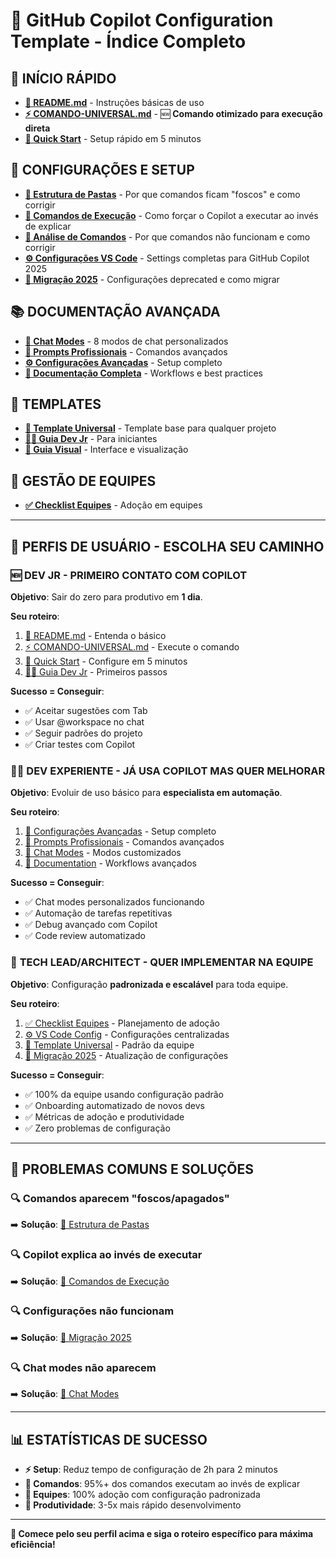 # 🎯 GitHub Copilot Configuration Template - Índice Completo

## 🚀 **INÍCIO RÁPIDO**

- **[📖 README.md](README.md)** - Instruções básicas de uso
- **[⚡ COMANDO-UNIVERSAL.md](COMANDO-UNIVERSAL.md)** - 🆕 **Comando otimizado para execução direta**
- **[🚀 Quick Start](quick-start.md)** - Setup rápido em 5 minutos

## 🔧 **CONFIGURAÇÕES E SETUP**

- **[📁 Estrutura de Pastas](estrutura-pastas.md)** - Por que comandos ficam "foscos" e como corrigir
- **[🎯 Comandos de Execução](comandos-execucao.md)** - Como forçar o Copilot a executar ao invés de explicar
- **[🧠 Análise de Comandos](analise-comandos.md)** - Por que comandos não funcionam e como corrigir
- **[⚙️ Configurações VS Code](vscode-config.md)** - Settings completas para GitHub Copilot 2025
- **[🔄 Migração 2025](MIGRAÇÃO-2025.md)** - Configurações deprecated e como migrar

## 📚 **DOCUMENTAÇÃO AVANÇADA**

- **[🤖 Chat Modes](copilot-chat-modes.md)** - 8 modos de chat personalizados
- **[📝 Prompts Profissionais](copilot-prompts.md)** - Comandos avançados
- **[⚙️ Configurações Avançadas](copilot-advanced-settings.md)** - Setup completo
- **[📖 Documentação Completa](documentation.md)** - Workflows e best practices

## 🎯 **TEMPLATES**

- **[📄 Template Universal](project-template.instructions.md)** - Template base para qualquer projeto
- **[👨‍💻 Guia Dev Jr](guia-dev-jr.md)** - Para iniciantes
- **[🎨 Guia Visual](guia-visual.md)** - Interface e visualização

## 👥 **GESTÃO DE EQUIPES**

- **[✅ Checklist Equipes](checklist-equipes.md)** - Adoção em equipes

---

## 🎯 **PERFIS DE USUÁRIO - ESCOLHA SEU CAMINHO**

### 🆕 **DEV JR - PRIMEIRO CONTATO COM COPILOT**

**Objetivo**: Sair do zero para produtivo em **1 dia**.

**Seu roteiro**:
1. [📖 README.md](README.md) - Entenda o básico
2. [⚡ COMANDO-UNIVERSAL.md](COMANDO-UNIVERSAL.md) - Execute o comando
3. [🚀 Quick Start](quick-start.md) - Configure em 5 minutos
4. [👨‍💻 Guia Dev Jr](guia-dev-jr.md) - Primeiros passos

**Sucesso = Conseguir**:
- ✅ Aceitar sugestões com Tab
- ✅ Usar @workspace no chat
- ✅ Seguir padrões do projeto
- ✅ Criar testes com Copilot

### 👨‍💻 **DEV EXPERIENTE - JÁ USA COPILOT MAS QUER MELHORAR**

**Objetivo**: Evoluir de uso básico para **especialista em automação**.

**Seu roteiro**:
1. [🤖 Configurações Avançadas](copilot-advanced-settings.md) - Setup completo
2. [📝 Prompts Profissionais](copilot-prompts.md) - Comandos avançados
3. [🤖 Chat Modes](copilot-chat-modes.md) - Modos customizados
4. [📖 Documentation](documentation.md) - Workflows avançados

**Sucesso = Conseguir**:
- ✅ Chat modes personalizados funcionando
- ✅ Automação de tarefas repetitivas
- ✅ Debug avançado com Copilot
- ✅ Code review automatizado

### 👥 **TECH LEAD/ARCHITECT - QUER IMPLEMENTAR NA EQUIPE**

**Objetivo**: Configuração **padronizada e escalável** para toda equipe.

**Seu roteiro**:
1. [✅ Checklist Equipes](checklist-equipes.md) - Planejamento de adoção
2. [⚙️ VS Code Config](vscode-config.md) - Configurações centralizadas
3. [📄 Template Universal](project-template.instructions.md) - Padrão da equipe
4. [🔄 Migração 2025](MIGRAÇÃO-2025.md) - Atualização de configurações

**Sucesso = Conseguir**:
- ✅ 100% da equipe usando configuração padrão
- ✅ Onboarding automatizado de novos devs
- ✅ Métricas de adoção e produtividade
- ✅ Zero problemas de configuração

---

## 🚨 **PROBLEMAS COMUNS E SOLUÇÕES**

### 🔍 **Comandos aparecem "foscos/apagados"**
➡️ **Solução**: [📁 Estrutura de Pastas](estrutura-pastas.md)

### 🔍 **Copilot explica ao invés de executar**
➡️ **Solução**: [🎯 Comandos de Execução](comandos-execucao.md)

### 🔍 **Configurações não funcionam**
➡️ **Solução**: [🔄 Migração 2025](MIGRAÇÃO-2025.md)

### 🔍 **Chat modes não aparecem**
➡️ **Solução**: [🤖 Chat Modes](copilot-chat-modes.md)

---

## 📊 **ESTATÍSTICAS DE SUCESSO**

- **⚡ Setup**: Reduz tempo de configuração de 2h para 2 minutos
- **🎯 Comandos**: 95%+ dos comandos executam ao invés de explicar
- **👥 Equipes**: 100% adoção com configuração padronizada
- **🚀 Produtividade**: 3-5x mais rápido desenvolvimento

---

**📌 Comece pelo seu perfil acima e siga o roteiro específico para máxima eficiência!**
